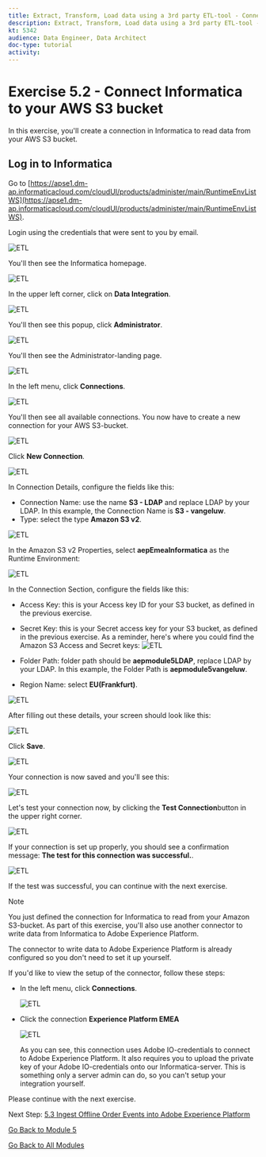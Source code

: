 ```yaml
---
title: Extract, Transform, Load data using a 3rd party ETL-tool - Connect Informatica to your AWS S3 bucket
description: Extract, Transform, Load data using a 3rd party ETL-tool - Connect Informatica to your AWS S3 bucket
kt: 5342
audience: Data Engineer, Data Architect
doc-type: tutorial
activity: 
---
```


# Exercise 5.2 - Connect Informatica to your AWS S3 bucket

In this exercise, you'll create a connection in Informatica to read data from your AWS S3 bucket.

## Log in to Informatica

Go to [https://apse1.dm-ap.informaticacloud.com/cloudUI/products/administer/main/RuntimeEnvListWS](https://apse1.dm-ap.informaticacloud.com/cloudUI/products/administer/main/RuntimeEnvListWS). 

Login using the credentials that were sent to you by email.

![ETL](./images/infhome.png)

You'll then see the Informatica homepage.

![ETL](./images/inf1.png)

In the upper left corner, click on **Data Integration**.

![ETL](./images/inf2.png)

You'll then see this popup, click **Administrator**.

![ETL](./images/inf3.png)

You'll then see the Administrator-landing page.

![ETL](./images/inf4.png)

In the left menu, click **Connections**.

![ETL](./images/inf5.png)

You'll then see all available connections. You now have to create a new connection for your AWS S3-bucket.

![ETL](./images/inf6.png)

Click **New Connection**.

![ETL](./images/inf7.png)

In Connection Details, configure the fields like this:

- Connection Name: use the name **S3 - LDAP** and replace LDAP by your LDAP. In this example, the Connection Name is **S3 - vangeluw**.
- Type: select the type **Amazon S3 v2**.

![ETL](./images/inf8.png)

In the Amazon S3 v2 Properties, select **aepEmeaInformatica** as the Runtime Environment:

![ETL](./images/inf9.png)

In the Connection Section, configure the fields like this:

- Access Key: this is your Access key ID for your S3 bucket, as defined in the previous exercise.
- Secret Key: this is your Secret access key for your S3 bucket, as defined in the previous exercise.
As a reminder, here's where you could find the Amazon S3 Access and Secret keys:
![ETL](./images/cred1.png)

- Folder Path: folder path should be **aepmodule5LDAP**, replace LDAP by your LDAP. In this example, the Folder Path is **aepmodule5vangeluw**.
- Region Name: select **EU(Frankfurt)**.

![ETL](./images/inf10.png)

After filling out these details, your screen should look like this:

![ETL](./images/inf11.png)

Click **Save**.

![ETL](./images/inf12.png)

Your connection is now saved and you'll see this:

![ETL](./images/inf13.png)

Let's test your connection now, by clicking the **Test Connection**button in the upper right corner.

![ETL](./images/inf14.png)

If your connection is set up properly, you should see a confirmation message: **The test for this connection was successful.**.

![ETL](./images/inf15.png)

If the test was successful, you can continue with the next exercise.

>[!NOTE]
>
>You just defined the connection for Informatica to read from your Amazon S3-bucket.
>As part of this exercise, you'll also use another connector to write data from Informatica to Adobe Experience Platform.
>
>The connector to write data to Adobe Experience Platform is already configured so you don't need to set it up yourself.

If you'd like to view the setup of the connector, follow these steps:

- In the left menu, click **Connections**.

  ![ETL](./images/inf20.png)

- Click the connection **Experience Platform EMEA**

  ![ETL](./images/inf21.png)

  As you can see, this connection uses Adobe IO-credentials to connect to Adobe Experience Platform. It also requires you to upload the private key of your Adobe IO-credentials onto our Informatica-server. This is something only a server admin can do, so you can't setup your integration yourself.
  
Please continue with the next exercise.

Next Step: [5.3 Ingest Offline Order Events into Adobe Experience Platform](./ex3.md)

[Go Back to Module 5](./data-ingestion-informatica-etl.md)

[Go Back to All Modules](../../README.md)
